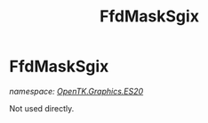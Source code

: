 ﻿---
title: FfdMaskSgix
---

# FfdMaskSgix
_namespace: [OpenTK.Graphics.ES20](N-OpenTK.Graphics.ES20.html)_

Not used directly.




